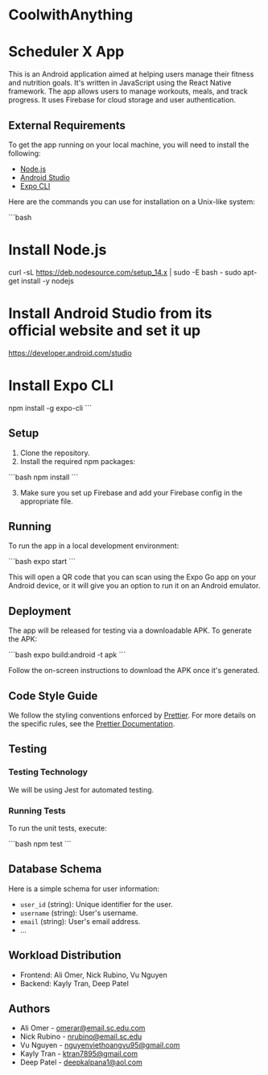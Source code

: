 # CoolwithAnything

# Scheduler X App

This is an Android application aimed at helping users manage their fitness and nutrition goals. It's written in JavaScript using the React Native framework. The app allows users to manage workouts, meals, and track progress. It uses Firebase for cloud storage and user authentication.

## External Requirements

To get the app running on your local machine, you will need to install the following:

- [Node.js](https://nodejs.org/en/)
- [Android Studio](https://developer.android.com/studio)
- [Expo CLI](https://docs.expo.dev/get-started/installation/)

Here are the commands you can use for installation on a Unix-like system:

\```bash

# Install Node.js

curl -sL https://deb.nodesource.com/setup_14.x | sudo -E bash -
sudo apt-get install -y nodejs

# Install Android Studio from its official website and set it up

https://developer.android.com/studio

# Install Expo CLI

npm install -g expo-cli
\```

## Setup

1. Clone the repository.
2. Install the required npm packages:

\```bash
npm install
\```

3. Make sure you set up Firebase and add your Firebase config in the appropriate file.

## Running

To run the app in a local development environment:

\```bash
expo start
\```

This will open a QR code that you can scan using the Expo Go app on your Android device, or it will give you an option to run it on an Android emulator.

## Deployment

The app will be released for testing via a downloadable APK. To generate the APK:

\```bash
expo build:android -t apk
\```

Follow the on-screen instructions to download the APK once it's generated.

## Code Style Guide

We follow the styling conventions enforced by [Prettier](https://prettier.io/). For more details on the specific rules, see the [Prettier Documentation](https://prettier.io/docs/en/index.html).


## Testing

### Testing Technology

We will be using Jest for automated testing.

### Running Tests

To run the unit tests, execute:

\```bash
npm test
\```

## Database Schema

Here is a simple schema for user information:

- `user_id` (string): Unique identifier for the user.
- `username` (string): User's username.
- `email` (string): User's email address.
- ...

## Workload Distribution

- Frontend: Ali Omer, Nick Rubino, Vu Nguyen
- Backend: Kayly Tran, Deep Patel

## Authors

- Ali Omer - omerar@email.sc.edu.com
- Nick Rubino - nrubino@email.sc.edu
- Vu Nguyen - nguyenviethoangvu95@gmail.com
- Kayly Tran - ktran7895@gmail.com
- Deep Patel - deepkalpana1@aol.com
